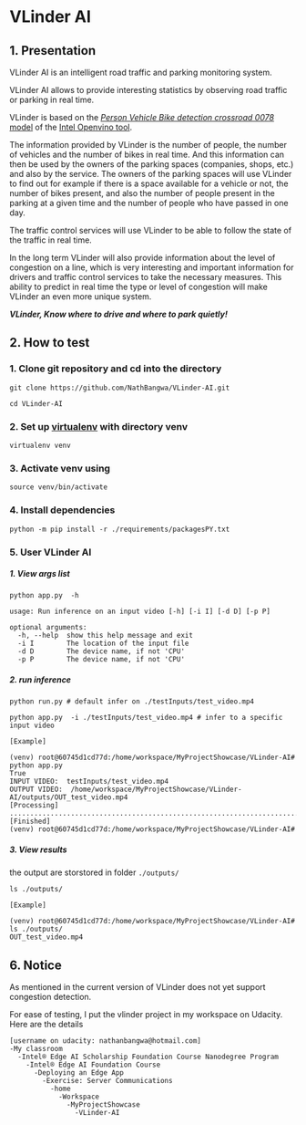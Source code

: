 # VLinder AI

## 1. Presentation

VLinder AI is an intelligent road traffic and parking monitoring system. 

VLinder AI allows to provide interesting statistics by observing road traffic or parking in real time. 

VLinder is based on the [*Person Vehicle Bike detection crossroad 0078* model](https://docs.openvinotoolkit.org/2018_R5/_docs_Security_object_detection_crossroad_0078_caffe_desc_person_vehicle_bike_detection_crossroad_0078.html) of the [Intel Openvino tool](https://docs.openvinotoolkit.org/).

The information provided by VLinder is the number of people, the number of vehicles and the number of bikes in real time. And this information can then be used by the owners of the parking spaces (companies, shops, etc.) and also by the service. 
The owners of the parking spaces will use VLinder to find out for example if there is a space available for a vehicle or not, the number of bikes present, and also the number of people present in the parking at a given time and the number of people who have passed in one day.

 The traffic control services will use VLinder to be able to follow the state of the traffic in real time.
 
In the long term VLinder will also provide information about the level of congestion on a line, which is very interesting and important information for drivers and traffic control services to take the necessary measures. This ability to predict in real time the type or level of congestion will make VLinder an even more unique system.


***VLinder, Know where to drive and where to park quietly!***

## 2. How to test

### 1. Clone git repository and cd into the directory
```
git clone https://github.com/NathBangwa/VLinder-AI.git

cd VLinder-AI
```

### 2. Set up [virtualenv](https://virtualenv.pypa.io/en/stable/) with directory venv

```
virtualenv venv
```

### 3. Activate venv using

```
source venv/bin/activate
```

### 4. Install dependencies 
```
python -m pip install -r ./requirements/packagesPY.txt
```

### 5. User VLinder AI

##### 1. View args list
```
python app.py  -h

usage: Run inference on an input video [-h] [-i I] [-d D] [-p P]

optional arguments:
  -h, --help  show this help message and exit
  -i I        The location of the input file
  -d D        The device name, if not 'CPU'
  -p P        The device name, if not 'CPU'
```

##### 2. run inference
```
python run.py # default infer on ./testInputs/test_video.mp4

python app.py  -i ./testInputs/test_video.mp4 # infer to a specific input video

[Example]

(venv) root@60745d1cd77d:/home/workspace/MyProjectShowcase/VLinder-AI# python app.py 
True
INPUT VIDEO:  testInputs/test_video.mp4
OUTPUT VIDEO:  /home/workspace/MyProjectShowcase/VLinder-AI/outputs/OUT_test_video.mp4
[Processing]
..........................................................................................................................................................................................................[Finished]
(venv) root@60745d1cd77d:/home/workspace/MyProjectShowcase/VLinder-AI#
```

##### 3. View results

the output are storstored in folder ```./outputs/```
```
ls ./outputs/

[Example]

(venv) root@60745d1cd77d:/home/workspace/MyProjectShowcase/VLinder-AI# ls ./outputs/
OUT_test_video.mp4
```

## 6. Notice

As mentioned in the current version of VLinder does not yet support congestion detection.

For ease of testing, I put the vlinder project in my workspace on Udacity. Here are the details

```
[username on udacity: nathanbangwa@hotmail.com]
-My classroom
  -Intel® Edge AI Scholarship Foundation Course Nanodegree Program
    -Intel® Edge AI Foundation Course
      -Deploying an Edge App
        -Exercise: Server Communications
          -home
            -Workspace
              -MyProjectShowcase
                -VLinder-AI

```

